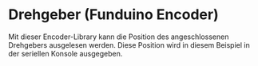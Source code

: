 # Drehgeber (Funduino Encoder)

Mit dieser Encoder-Library kann die Position des angeschlossenen Drehgebers ausgelesen werden. Diese Position wird in diesem Beispiel in der seriellen Konsole ausgegeben.